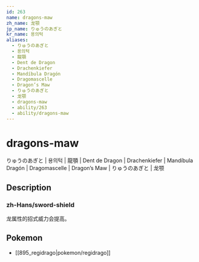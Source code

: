 ```yaml
---
id: 263
name: dragons-maw
zh_name: 龙颚
jp_name: りゅうのあぎと
kr_name: 용의턱
aliases:
  - りゅうのあぎと
  - 용의턱
  - 龍顎
  - Dent de Dragon
  - Drachenkiefer
  - Mandíbula Dragón
  - Dragomascelle
  - Dragon’s Maw
  - りゅうのあぎと
  - 龙颚
  - dragons-maw
  - ability/263
  - ability/dragons-maw
---
```

# dragons-maw

りゅうのあぎと | 용의턱 | 龍顎 | Dent de Dragon | Drachenkiefer | Mandíbula Dragón | Dragomascelle | Dragon’s Maw | りゅうのあぎと | 龙颚

## Description

### zh-Hans/sword-shield

龙属性的招式威力会提高。

## Pokemon

- [[895_regidrago|pokemon/regidrago]]

